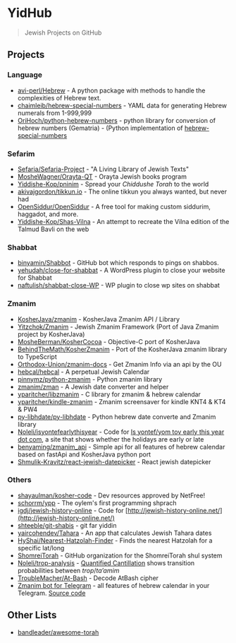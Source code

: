 # YidHub
> Jewish Projects on GitHub

## Projects

### Language 
- [avi-perl/Hebrew](https://github.com/avi-perl/Hebrew) - A python package with methods to handle the complexities of Hebrew text.
- [chaimleib/hebrew-special-numbers](https://github.com/chaimleib/hebrew-special-numbers) - YAML data for generating Hebrew numerals from 1-999,999
- [OriHoch/python-hebrew-numbers](https://github.com/OriHoch/python-hebrew-numbers) - python library for conversion of hebrew numbers (Gematria) - (Python implementation of [hebrew-special-numbers](https://github.com/chaimleib/hebrew-special-numbers)

### Sefarim
- [Sefaria/Sefaria-Project](https://github.com/sefaria/sefaria-project) - "A Living Library of Jewish Texts"
- [MosheWagner/Orayta-QT](https://github.com/MosheWagner/Orayta-QT) - Orayta Jewish books program
- [Yiddishe-Kop/pninim](https://github.com/Yiddishe-Kop/pninim) - Spread your *Chiddushe Torah* to the world 
- [akivajgordon/tikkun.io](https://github.com/akivajgordon/tikkun.io) - The online tikkun you always wanted, but never had
- [OpenSiddur/OpenSiddur](https://github.com/opensiddur/opensiddur) - A free tool for making custom siddurim, haggadot, and more.
- [Yiddishe-Kop/Shas-Vilna](https://github.com/Yiddishe-Kop/Shas-Vilna) - An attempt to recreate the Vilna edition of the Talmud Bavli on the web

### Shabbat
- [binyamin/Shabbot](https://github.com/binyamin/shabbot) - GitHub bot which responds to pings on shabbos.
- [yehudah/close-for-shabbat](https://github.com/yehudah/close-for-shabbat) - A WordPress plugin to close your website for Shabbat
- [naftulish/shabbat-close-WP](https://github.com/naftulish/shabbat-close-WP) - WP plugin to close wp sites on shabbat


### Zmanim
- [KosherJava/zmanim](https://github.com/KosherJava/zmanim) - KosherJava Zmanim API / Library
- [Yitzchok/Zmanim](https://github.com/Yitzchok/Zmanim) - Jewish Zmanim Framework (Port of Java Zmanim project by KosherJava)
- [MosheBerman/KosherCocoa](https://github.com/MosheBerman/KosherCocoa) - Objective-C port of KosherJava
- [BehindTheMath/KosherZmanim](https://github.com/BehindTheMath/KosherZmanim) - Port of the KosherJava zmanim library to TypeScript
- [Orthodox-Union/zmanim-docs](https://github.com/Orthodox-Union/zmanim-docs) - Get Zmanim Info via an api by the OU
- [hebcal/hebcal](https://github.com/hebcal/hebcal) - A perpetual Jewish Calendar
- [pinnymz/python-zmanim](https://github.com/pinnymz/python-zmanim) - Python zmanim library
- [zmanim/zman](https://github.com/zmanim/zman) - A Jewish date converter and helper
- [yparitcher/libzmanim](https://github.com/yparitcher/libzmanim) - C library for zmanim & hebrew calendar
- [yparitcher/kindle-zmanim](https://github.com/yparitcher/kindle-zmanim) - Zmanim screensaver for kindle KNT4 & KT4 & PW4
- [py-libhdate/py-libhdate](https://github.com/py-libhdate/py-libhdate) - Python hebrew date converte and Zmanim library
- [Noleli/isyontefearlythisyear](https://github.com/Noleli/isyontefearlythisyear) - Code for [Is yontef/yom tov early this year dot com](https://isyontefearlythisyear.com/), a site that shows whether the holidays are early or late
- [benyaming/zmanim_api](https://github.com/benyaming/zmanim_api) - Simple api for all features of hebrew calendar based on fastApi and KosherJava python port
- [Shmulik-Kravitz/react-jewish-datepicker](https://github.com/Shmulik-Kravitz/react-jewish-datepicker) - React jewish datepicker

### Others
- [shayaulman/kosher-code](https://github.com/shayaulman/kosher-code) - Dev resources approved by NetFree!
- [schorrm/ypp](https://github.com/schorrm/ypp) - The oylem's first programming shprach
- [igdj/jewish-history-online](https://github.com/igdj/jewish-history-online) - Code for [http://jewish-history-online.net/](http://jewish-history-online.net/)
- [shteeble/git-shabis](https://github.com/shteeble/git-shabis) - git far yiddin
- [yaircohendev/Tahara](https://github.com/yaircohendev/Tahara) - An app that calculates Jewish Tahara dates
- [HyShai/Nearest-Hatzolah-Finder](https://github.com/HyShai/Nearest-Hatzolah-Finder) - Finds the nearest Hatzolah for a specific lat/long
- [ShomreiTorah](https://github.com/ShomreiTorah) - GitHub organization for the ShomreiTorah shul system
- [Noleli/trop-analysis](https://github.com/Noleli/trop-analysis) - [Quantified Cantillation](https://quantifiedcantillation.nl/) shows transition probabilities between *trop*/*ta’amim*
- [TroubleMacher/At-Bash](https://github.com/TroubleMacher/at-bash) - Decode AtBash cipher
- [Zmanim bot for Telegram](https://t.me/zmanim_bot) - all features of hebrew calendar in your Telegram. [Source code](https://github.com/benyaming/zmanim_bot)

## Other Lists
- [bandleader/awesome-torah](https://github.com/bandleader/awesome-torah)
